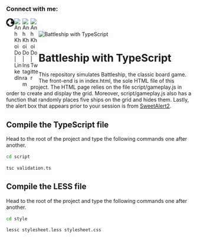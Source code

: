 ### Connect with me:
[<img align="left" alt="Anh Khoi Do" width="22px" src="https://raw.githubusercontent.com/iconic/open-iconic/master/svg/globe.svg" />](http://anhkhoido.com)
[<img align="left" alt="Anh Khoi Do | LinkedIn" width="22px" src="https://cdn.simpleicons.org/linkedin/#0A66C2" />](https://ca.linkedin.com/in/anhkhoido/en-us)
[<img align="left" alt="Anh Khoi Do | Instagram" width="22px" src="https://cdn.simpleicons.org/instagram/#E4405F" />](https://instagram.com/anhkhoido)
[<img align="left" alt="Anh Khoi Do | Twitter" width="22px" src="https://cdn.simpleicons.org/twitter/#1DA1F2" />](https://twitter.com/anhkhoido)
<br /><br />
![Battleship with TypeScript](http://anhkhoido.com/games/pictures/battleshipAkdTypeScriptThumbnail.jpg)
# Battleship with TypeScript
<p>This repository simulates Battleship, the classic board game. The front-end is in index.html, the sole HTML file of this project. The HTML page relies on the file script/gameplay.js in order to create and display the grid. Moreover, script/gameplay.js also has a function that randomly places five ships on the grid and hides them. Lastly, the alert box that appears prior to your session is from <a href="https://sweetalert2.github.io">SweetAlert2</a>.</p>


## Compile the TypeScript file
<p>Head to the root of the project and type the following commands one after another.</p>



```bash
cd script
```


```bash
tsc validation.ts
```


## Compile the LESS file
<p>Head to the root of the project and type the following commands one after another.</p>



```bash
cd style
```


```bash
lessc stylesheet.less stylesheet.css
```
